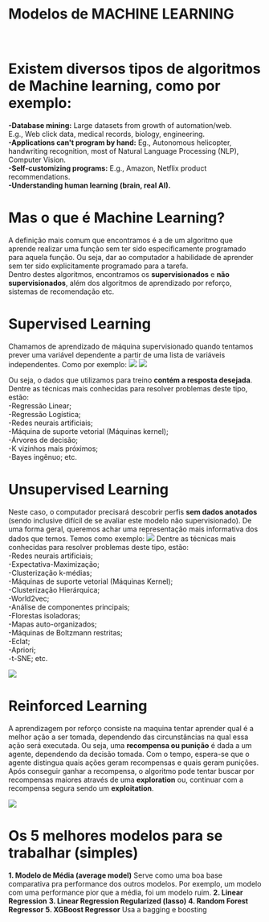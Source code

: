 # Modelos de MACHINE LEARNING

<br>

# Existem diversos tipos de algoritmos de Machine learning, como por exemplo:

__-Database mining:__
 Large datasets from growth of automation/web.<br>
 E.g., Web click data, medical records, biology, engineering.<br>
__-Applications can't program by hand:__
 Eg., Autonomous helicopter, handwriting recognition, most of Natural Language Processing (NLP), Computer Vision.<br>
__-Self-customizing programs:__
 E.g., Amazon, Netflix product recommendations.<br>
__-Understanding human learning (brain, real AI).__

# Mas o que é Machine Learning?

A definição mais comum que encontramos é a de um algoritmo que aprende realizar uma função sem ter sido especificamente programado para aquela função. Ou seja, dar ao computador a habilidade de aprender sem ter sido explicitamente programado para a tarefa.<br>
Dentro destes algoritmos, encontramos os __supervisionados__ e __não supervisionados__, além dos algoritmos de aprendizado por reforço, sistemas de recomendação etc.

# Supervised Learning

Chamamos de aprendizado de máquina supervisionado quando tentamos prever uma variável dependente a partir de uma lista de variáveis independentes. Como por exemplo:
![](https://i.imgur.com/cVcAXCL.png)
![](https://i.imgur.com/T1M951W.png)

Ou seja, o dados que utilizamos para treino __contém a resposta desejada__.<br>
Dentre as técnicas mais conhecidas para resolver problemas deste tipo, estão:<br>
-Regressão Linear;<br>
-Regressão Logística;<br>
-Redes neurais artificiais;<br>
-Máquina de suporte vetorial (Máquinas kernel);<br>
-Árvores de decisão;<br>
-K vizinhos mais próximos;<br>
-Bayes ingênuo; etc.

# Unsupervised Learning

Neste caso, o computador precisará descobrir perfis __sem dados anotados__ (sendo inclusive difícil de se avaliar este modelo não supervisionado). De uma forma geral, queremos achar uma representação mais informativa dos dados que temos. Temos como exemplo:
![](https://i.imgur.com/GttlPcV.png)
Dentre as técnicas mais conhecidas para resolver problemas deste tipo, estão:<br>
-Redes neurais artificiais;<br>
-Expectativa-Maximização;<br>
-Clusterização k-médias;<br>
-Máquinas de suporte vetorial (Máquinas Kernel);<br>
-Clusterização Hierárquica;<br>
-World2vec;<br>
-Análise de componentes principais;<br>
-Florestas isoladoras;<br>
-Mapas auto-organizados;<br>
-Máquinas de Boltzmann restritas;<br>
-Eclat;<br>
-Apriori;<br>
-t-SNE; etc.

![](https://i.imgur.com/iMSkx7i.png)


# Reinforced Learning

A aprendizagem por reforço consiste na maquina tentar aprender qual é a melhor ação a ser tomada, dependendo das circunstâncias na qual essa ação será executada. Ou seja, uma __recompensa ou punição__ é dada a um agente, dependendo da decisão tomada. Com o tempo, espera-se que o agente distingua quais ações geram recompensas e quais geram punições. <br>
Após conseguir ganhar a recompensa, o algoritmo pode tentar buscar por recompensas maiores através de uma __exploration__ ou, continuar com a recompensa segura sendo um __exploitation__.

![](https://i.imgur.com/1B8p4hg.png)


# Os 5 melhores modelos para se trabalhar (simples)

**1. Modelo de Média (average model)**
Serve como uma boa base comparativa pra performance dos outros modelos.
Por exemplo, um modelo com uma performance pior que a média, foi um modelo ruim.
**2. Linear Regression**
**3. Linear Regression Regularized (lasso)**
**4. Random Forest Regressor**
**5. XGBoost Regressor**
Usa a bagging e boosting